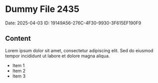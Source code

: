# Dummy File 2435

Date: 2025-04-03
ID: 19149A56-276C-4F30-9930-3F615EF190F9

## Content

Lorem ipsum dolor sit amet, consectetur adipiscing elit.
Sed do eiusmod tempor incididunt ut labore et dolore magna aliqua.

* Item 1
* Item 2
* Item 3
